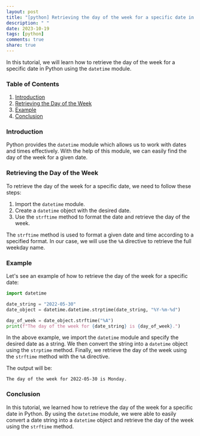 ```yaml
---
layout: post
title: "[python] Retrieving the day of the week for a specific date in Python"
description: " "
date: 2023-10-19
tags: [python]
comments: true
share: true
---
```


In this tutorial, we will learn how to retrieve the day of the week for a specific date in Python using the `datetime` module.

### Table of Contents
1. [Introduction](#introduction)
2. [Retrieving the Day of the Week](#retrieving-the-day-of-the-week)
3. [Example](#example)
4. [Conclusion](#conclusion)

### Introduction

Python provides the `datetime` module which allows us to work with dates and times effectively. With the help of this module, we can easily find the day of the week for a given date.

### Retrieving the Day of the Week

To retrieve the day of the week for a specific date, we need to follow these steps:

1. Import the `datetime` module.
2. Create a `datetime` object with the desired date.
3. Use the `strftime` method to format the date and retrieve the day of the week.

The `strftime` method is used to format a given date and time according to a specified format. In our case, we will use the `%A` directive to retrieve the full weekday name.

### Example

Let's see an example of how to retrieve the day of the week for a specific date:

```python
import datetime

date_string = "2022-05-30"
date_object = datetime.datetime.strptime(date_string, "%Y-%m-%d")

day_of_week = date_object.strftime("%A")
print(f"The day of the week for {date_string} is {day_of_week}.")
```

In the above example, we import the `datetime` module and specify the desired date as a string. We then convert the string into a `datetime` object using the `strptime` method. Finally, we retrieve the day of the week using the `strftime` method with the `%A` directive.

The output will be:

```
The day of the week for 2022-05-30 is Monday.
```

### Conclusion

In this tutorial, we learned how to retrieve the day of the week for a specific date in Python. By using the `datetime` module, we were able to easily convert a date string into a `datetime` object and retrieve the day of the week using the `strftime` method.